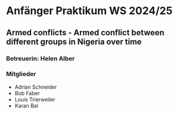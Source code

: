 # Anfänger Praktikum WS 2024/25
## Armed conflicts - Armed conflict between different groups in Nigeria over time
### Betreuerin: Helen Alber

### Mitglieder
* Adrian Schneider
* Bob Faber
* Louis Trierweiler
* Karan Bal
